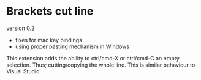 Brackets cut line
===========================================

version 0.2
- fixes for mac key bindings
- using proper pasting mechanism in Windows

This extension adds the ability to ctrl/cmd-X or ctrl/cmd-C
an empty selection. Thus; cutting/copying the whole line.
This is similar behaviour to Visual Studio.